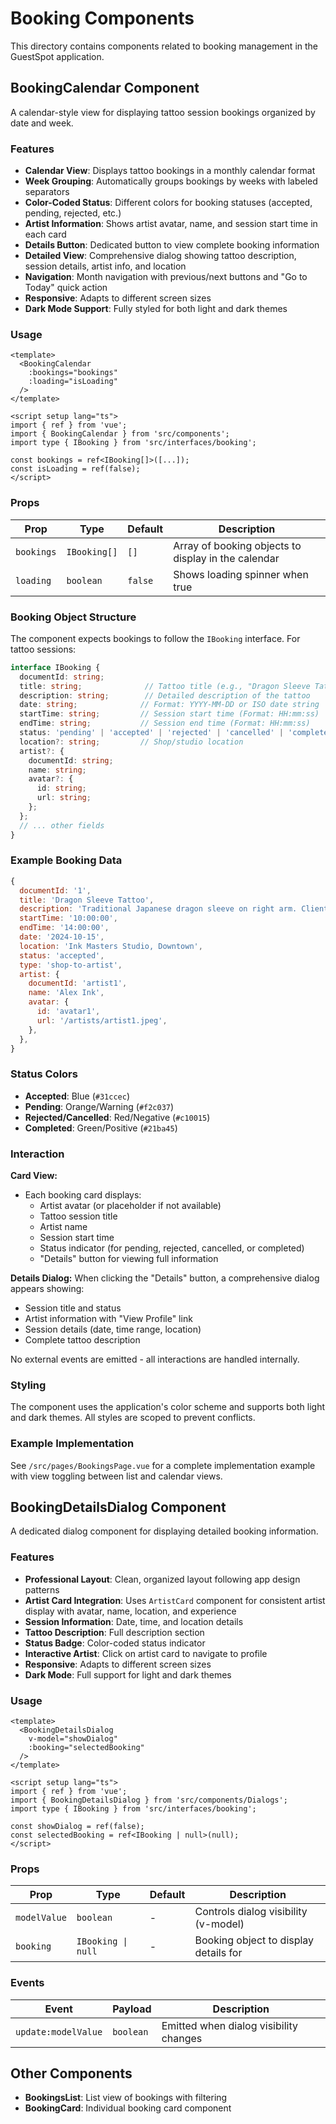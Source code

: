 # Booking Components

This directory contains components related to booking management in the GuestSpot application.

## BookingCalendar Component

A calendar-style view for displaying tattoo session bookings organized by date and week.

### Features

- **Calendar View**: Displays tattoo bookings in a monthly calendar format
- **Week Grouping**: Automatically groups bookings by weeks with labeled separators
- **Color-Coded Status**: Different colors for booking statuses (accepted, pending, rejected, etc.)
- **Artist Information**: Shows artist avatar, name, and session start time in each card
- **Details Button**: Dedicated button to view complete booking information
- **Detailed View**: Comprehensive dialog showing tattoo description, session details, artist info, and location
- **Navigation**: Month navigation with previous/next buttons and "Go to Today" quick action
- **Responsive**: Adapts to different screen sizes
- **Dark Mode Support**: Fully styled for both light and dark themes

### Usage

```vue
<template>
  <BookingCalendar 
    :bookings="bookings" 
    :loading="isLoading" 
  />
</template>

<script setup lang="ts">
import { ref } from 'vue';
import { BookingCalendar } from 'src/components';
import type { IBooking } from 'src/interfaces/booking';

const bookings = ref<IBooking[]>([...]);
const isLoading = ref(false);
</script>
```

### Props

| Prop | Type | Default | Description |
|------|------|---------|-------------|
| `bookings` | `IBooking[]` | `[]` | Array of booking objects to display in the calendar |
| `loading` | `boolean` | `false` | Shows loading spinner when true |

### Booking Object Structure

The component expects bookings to follow the `IBooking` interface. For tattoo sessions:

```typescript
interface IBooking {
  documentId: string;
  title: string;              // Tattoo title (e.g., "Dragon Sleeve Tattoo")
  description: string;        // Detailed description of the tattoo
  date: string;              // Format: YYYY-MM-DD or ISO date string
  startTime: string;         // Session start time (Format: HH:mm:ss)
  endTime: string;           // Session end time (Format: HH:mm:ss)
  status: 'pending' | 'accepted' | 'rejected' | 'cancelled' | 'completed';
  location?: string;         // Shop/studio location
  artist?: {
    documentId: string;
    name: string;
    avatar?: {
      id: string;
      url: string;
    };
  };
  // ... other fields
}
```

### Example Booking Data

```javascript
{
  documentId: '1',
  title: 'Dragon Sleeve Tattoo',
  description: 'Traditional Japanese dragon sleeve on right arm. Client wants vibrant colors with detailed scales and clouds.',
  startTime: '10:00:00',
  endTime: '14:00:00',
  date: '2024-10-15',
  location: 'Ink Masters Studio, Downtown',
  status: 'accepted',
  type: 'shop-to-artist',
  artist: {
    documentId: 'artist1',
    name: 'Alex Ink',
    avatar: {
      id: 'avatar1',
      url: '/artists/artist1.jpeg',
    },
  },
}
```

### Status Colors

- **Accepted**: Blue (`#31ccec`)
- **Pending**: Orange/Warning (`#f2c037`)
- **Rejected/Cancelled**: Red/Negative (`#c10015`)
- **Completed**: Green/Positive (`#21ba45`)

### Interaction

**Card View:**
- Each booking card displays:
  - Artist avatar (or placeholder if not available)
  - Tattoo session title
  - Artist name
  - Session start time
  - Status indicator (for pending, rejected, cancelled, or completed)
  - "Details" button for viewing full information

**Details Dialog:**
When clicking the "Details" button, a comprehensive dialog appears showing:
- Session title and status
- Artist information with "View Profile" link
- Session details (date, time range, location)
- Complete tattoo description

No external events are emitted - all interactions are handled internally.

### Styling

The component uses the application's color scheme and supports both light and dark themes. All styles are scoped to prevent conflicts.

### Example Implementation

See `/src/pages/BookingsPage.vue` for a complete implementation example with view toggling between list and calendar views.

## BookingDetailsDialog Component

A dedicated dialog component for displaying detailed booking information.

### Features

- **Professional Layout**: Clean, organized layout following app design patterns
- **Artist Card Integration**: Uses `ArtistCard` component for consistent artist display with avatar, name, location, and experience
- **Session Information**: Date, time, and location details
- **Tattoo Description**: Full description section
- **Status Badge**: Color-coded status indicator
- **Interactive Artist**: Click on artist card to navigate to profile
- **Responsive**: Adapts to different screen sizes
- **Dark Mode**: Full support for light and dark themes

### Usage

```vue
<template>
  <BookingDetailsDialog
    v-model="showDialog"
    :booking="selectedBooking"
  />
</template>

<script setup lang="ts">
import { ref } from 'vue';
import { BookingDetailsDialog } from 'src/components/Dialogs';
import type { IBooking } from 'src/interfaces/booking';

const showDialog = ref(false);
const selectedBooking = ref<IBooking | null>(null);
</script>
```

### Props

| Prop | Type | Default | Description |
|------|------|---------|-------------|
| `modelValue` | `boolean` | - | Controls dialog visibility (v-model) |
| `booking` | `IBooking \| null` | - | Booking object to display details for |

### Events

| Event | Payload | Description |
|-------|---------|-------------|
| `update:modelValue` | `boolean` | Emitted when dialog visibility changes |

## Other Components

- **BookingsList**: List view of bookings with filtering
- **BookingCard**: Individual booking card component

